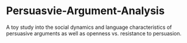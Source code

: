 # Persuasvie-Argument-Analysis
A toy study into the social dynamics and language characteristics of persuasive arguments as well as openness vs. resistance to persuasion.
